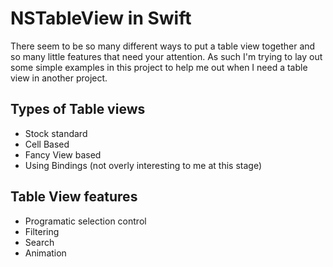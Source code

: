 # NSTableView in Swift

There seem to be so many different ways to put a table view together and so many little features that need your attention. As such I'm trying to lay out some simple examples in this project to help me out when I need a table view in another project.

## Types of Table views
- Stock standard
- Cell Based
- Fancy View based
- Using Bindings (not overly interesting to me at this stage)

## Table View features
- Programatic selection control
- Filtering
- Search
- Animation


